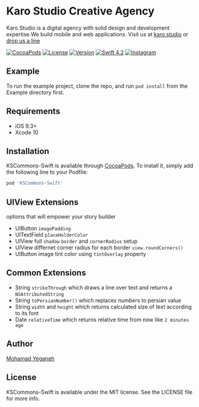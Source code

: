 # Karo Studio Creative Agency

Karo Studio is a digital agency with solid design and development expertise.We build mobile and web applications. Visit us at [karo.studio](https://karo.studio) or  [drop us a line](mailto:dev@karo.studio)

[![CocoaPods](https://img.shields.io/cocoapods/p/RAMAnimatedTabBarController.svg)](https://cocoapods.org/pods/KSCommons-Swift)
[![License](https://img.shields.io/badge/license-MIT-lightgrey.svg)](https://github.com/karostudio/KSCommons-Swift/blob/master/LICENSE)
[![Version](https://img.shields.io/cocoapods/v/KSCommons-Swift.svg?style=flat)](https://cocoapods.org/pods/KSCommons-Swift)
[![Swift 4.2](https://img.shields.io/badge/Swift-4.2-green.svg?style=flat)](https://developer.apple.com/swift/)
[![Instagram](https://img.shields.io/badge/Instagram-@KaroStudio-red.svg?style=flat)](https://www.instagram.com/karo.studio/)


## Example

To run the example project, clone the repo, and run `pod install` from the Example directory first.

## Requirements

- iOS 9.3+
- Xcode 10

## Installation

KSCommons-Swift is available through [CocoaPods](https://cocoapods.org). To install
it, simply add the following line to your Podfile:

```ruby
pod 'KSCommons-Swift'
```

## UIView Extensions
options that will empower your story builder

- UIButton `imagePadding`
- UITextField `placeHolderColor`
- UIView full `shadow`  `border` and  `cornerRadius` setup
- UIView differnet corner radius for each border `view.roundCorners()`
- UIButton image tint color using `tintOverlay` property

## Common Extensions

- String `strikeThrough` which draws a line over text and returns a `NSAttributedString`
- String `toPersianNumber()` which replaces numbers to persian value
- String `width` and `height` which returns calculated size of text according to its font
- Date `relativeTime` which returns relative time from now like `2 minutes ago`


## Author

[Mohamad Yeganeh](https://github.com/mohamadyeganeh76)

## License

KSCommons-Swift is available under the MIT license. See the LICENSE file for more info.
